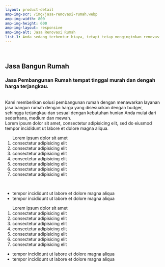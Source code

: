 ```yaml
---
layout: product-detail
amp-img-scr: /img/jasa-renovasi-rumah.webp
amp-img-width: 800
amp-img-height: 600
amp-img-layout: responsive
amp-img-alt: Jasa Renovasi Rumah
list-1: Anda sedang terbentur biaya, tetapi tetap menginginkan renovasi rumah, temukan solusinya dengan menghubungi yukitabangun.com, Kami akan memberikan solusi kepada Anda.
---
```

<section id="advanced-features">
<div class="features-row">
<div class="container">
<div class="row">
<div class="col-12">
<br>
<h2>Jasa Bangun Rumah</h2>
<h3>Jasa Pembangunan Rumah tempat tinggal murah dan dengah harga terjangkau.</h3>
<amp-img class="advanced-feature-img-right wow fadeInRight" src="/img/jasa-renovasi-rumah.webp" width="800" height="800" layout="responsive" alt="Jasa Pembangunan Rumah Sangat Memuaskan"></amp-img>
<div class="wow fadeInLeft">
<br>
Kami memberikan solusi pembangunan rumah dengan menawarkan layanan jasa bangun rumah dengan harga yang disesuaikan dengan budger, sehingga terjangkau dan sesuai dengan kebutuhan hunian Anda mulai dari sederhana, medium dan mewah.
<br>
Lorem ipsum dolor sit amet, consectetur adipisicing elit, sed do eiusmod
tempor incididunt ut labore et dolore magna aliqua.
<ol type="1">Lorem ipsum dolor sit amet
	<li>consectetur adipisicing elit</li>
	<li>consectetur adipisicing elit</li>
	<li>consectetur adipisicing elit</li>
	<li>consectetur adipisicing elit</li>
	<li>consectetur adipisicing elit</li>
	<li>consectetur adipisicing elit</li>
	<li>consectetur adipisicing elit</li>
</ol>
<br>
<ul>
<li>tempor incididunt ut labore et dolore magna aliqua</li>
<li>tempor incididunt ut labore et dolore magna aliqua</li>
</ul>
</div>
</div>
</div>
</div>
</div>
</section>
<section id="advanced-features">
<div class="features-row section-bg">
<div class="container">
<div class="row">
<div class="col-12">
<amp-youtube class="advanced-feature-img-left wow fadeInRight"
    data-videoid="2LhmG5j6UKs"
    layout="responsive"
    width="525" height="341"></amp-youtube>
<div class="wow fadeInLeft">
<ol type="1">Lorem ipsum dolor sit amet
	<li>consectetur adipisicing elit</li>
	<li>consectetur adipisicing elit</li>
	<li>consectetur adipisicing elit</li>
	<li>consectetur adipisicing elit</li>
	<li>consectetur adipisicing elit</li>
	<li>consectetur adipisicing elit</li>
	<li>consectetur adipisicing elit</li>
</ol>
<ul>
<li>tempor incididunt ut labore et dolore magna aliqua</li>
<li>tempor incididunt ut labore et dolore magna aliqua</li>
</ul>
</div>
</div>
</div>
</div>
</div>
</section>